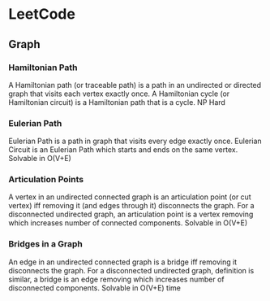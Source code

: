 # LeetCode

## Graph

### Hamiltonian Path
A Hamiltonian path (or traceable path) is a path in an undirected or directed graph that visits each vertex exactly once. A Hamiltonian cycle (or Hamiltonian circuit) is a Hamiltonian path that is a cycle. 
NP Hard

### Eulerian Path
Eulerian Path is a path in graph that visits every edge exactly once. Eulerian Circuit is an Eulerian Path which starts and ends on the same vertex.
Solvable in O(V+E)

### Articulation Points
A vertex in an undirected connected graph is an articulation point (or cut vertex) iff removing it (and edges through it) disconnects the graph. For a disconnected undirected graph, an articulation point is a vertex removing which increases number of connected components.
Solvable in O(V+E)

### Bridges in a Graph
An edge in an undirected connected graph is a bridge iff removing it disconnects the graph. For a disconnected undirected graph, definition is similar, a bridge is an edge removing which increases number of disconnected components. 
Solvable in O(V+E) time
